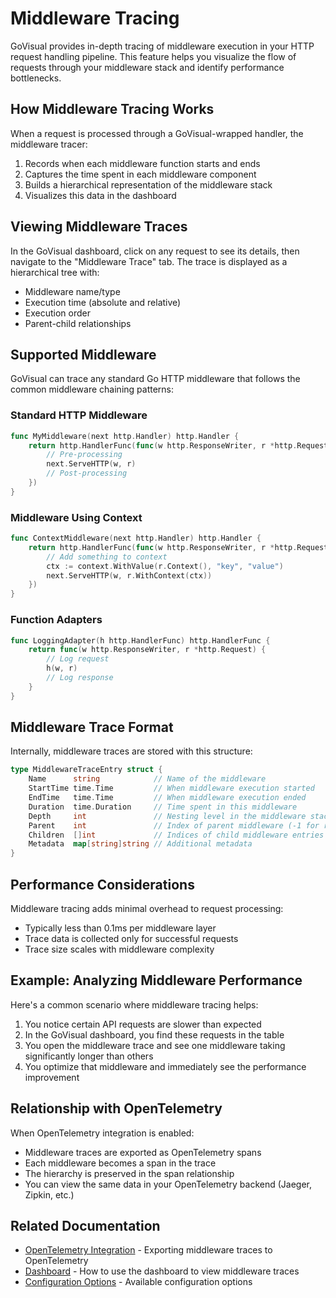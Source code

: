 # Middleware Tracing

GoVisual provides in-depth tracing of middleware execution in your HTTP request handling pipeline. This feature helps you visualize the flow of requests through your middleware stack and identify performance bottlenecks.

## How Middleware Tracing Works

When a request is processed through a GoVisual-wrapped handler, the middleware tracer:

1. Records when each middleware function starts and ends
2. Captures the time spent in each middleware component
3. Builds a hierarchical representation of the middleware stack
4. Visualizes this data in the dashboard

## Viewing Middleware Traces

In the GoVisual dashboard, click on any request to see its details, then navigate to the "Middleware Trace" tab. The trace is displayed as a hierarchical tree with:

- Middleware name/type
- Execution time (absolute and relative)
- Execution order
- Parent-child relationships

## Supported Middleware

GoVisual can trace any standard Go HTTP middleware that follows the common middleware chaining patterns:

### Standard HTTP Middleware

```go
func MyMiddleware(next http.Handler) http.Handler {
    return http.HandlerFunc(func(w http.ResponseWriter, r *http.Request) {
        // Pre-processing
        next.ServeHTTP(w, r)
        // Post-processing
    })
}
```

### Middleware Using Context

```go
func ContextMiddleware(next http.Handler) http.Handler {
    return http.HandlerFunc(func(w http.ResponseWriter, r *http.Request) {
        // Add something to context
        ctx := context.WithValue(r.Context(), "key", "value")
        next.ServeHTTP(w, r.WithContext(ctx))
    })
}
```

### Function Adapters

```go
func LoggingAdapter(h http.HandlerFunc) http.HandlerFunc {
    return func(w http.ResponseWriter, r *http.Request) {
        // Log request
        h(w, r)
        // Log response
    }
}
```

## Middleware Trace Format

Internally, middleware traces are stored with this structure:

```go
type MiddlewareTraceEntry struct {
    Name      string            // Name of the middleware
    StartTime time.Time         // When middleware execution started
    EndTime   time.Time         // When middleware execution ended
    Duration  time.Duration     // Time spent in this middleware
    Depth     int               // Nesting level in the middleware stack
    Parent    int               // Index of parent middleware (-1 for root)
    Children  []int             // Indices of child middleware entries
    Metadata  map[string]string // Additional metadata
}
```

## Performance Considerations

Middleware tracing adds minimal overhead to request processing:

- Typically less than 0.1ms per middleware layer
- Trace data is collected only for successful requests
- Trace size scales with middleware complexity

## Example: Analyzing Middleware Performance

Here's a common scenario where middleware tracing helps:

1. You notice certain API requests are slower than expected
2. In the GoVisual dashboard, you find these requests in the table
3. You open the middleware trace and see one middleware taking significantly longer than others
4. You optimize that middleware and immediately see the performance improvement

## Relationship with OpenTelemetry

When OpenTelemetry integration is enabled:

- Middleware traces are exported as OpenTelemetry spans
- Each middleware becomes a span in the trace
- The hierarchy is preserved in the span relationship
- You can view the same data in your OpenTelemetry backend (Jaeger, Zipkin, etc.)

## Related Documentation

- [OpenTelemetry Integration](opentelemetry.md) - Exporting middleware traces to OpenTelemetry
- [Dashboard](dashboard.md) - How to use the dashboard to view middleware traces
- [Configuration Options](configuration.md) - Available configuration options
